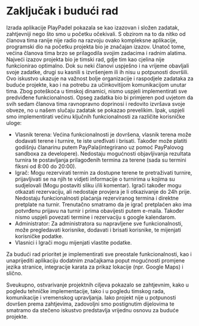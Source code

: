 # Zaključak i budući rad
Izrada aplikacije PlayPadel pokazala se kao izazovan i složen zadatak, zahtjevniji nego što smo u početku očekivali. S obzirom na to da nitko od članova tima ranije nije radio na razvoju ovako kompleksne aplikacije, programski dio na početku projekta bio je značajan izazov. Unatoč tome, većina članova tima brzo se prilagodila svojim zadacima i radnim alatima.
Najveći izazov projekta bio je timski rad, gdje tim kao cjelina nije funkcionirao optimalno. Dok su neki članovi uspješno i na vrijeme obavljali svoje zadatke, drugi su kasnili s izvršenjem ili ih nisu u potpunosti dovršili. Ovo iskustvo ukazuje na važnost bolje organizacije i raspodjele zadataka za buduće projekte, kao i na potrebu za učinkovitijom komunikacijom unutar tima.
Zbog poteškoća u timskoj dinamici, nismo uspjeli implementirati sve predviđene funkcionalnosti. Opseg zadatka bio bi primjeren pod uvjetom da svih sedam članova tima ravnopravno doprinosi i redovito izvršava svoje obveze, no u našem slučaju zadatak se pokazao prevelikim.
Ipak, uspjeli smo implementirati većinu ključnih funkcionalnosti za različite korisničke uloge:
*	Vlasnik terena: Većina funkcionalnosti je dovršena, vlasnik terena može dodavati terene i turnire, te iste uređivati i brisati. Također može platiti godišnju članarinu putem PayPala(integrirano uz pomoć PayPalovog sandboxa za developere). Nedostaju mogućnosti objavljivanja rezultata turnira te postavljanja prilagođenih termina za terene (sada su termini fiksni od 8:00 do 20:00).
*	Igrač: Mogu rezervirati termin za dostupne terene te pretraživati turnire, prijavljivati se na njih te vidjeti informacije o turnirima u kojima su sudjelovali (Mogu postaviti sliku i/ili komentar). Igrači također mogu otkazati rezervaciju, ali nedostaje provjera je li otkazivanje do 24h prije. Nedostaju funkcionalnosti plaćanja rezerviranog termina i direktne pretplate na turnir. Trenutačno smatramo da je igrač pretplaćen ako ima potvrđenu prijavu na turnir i prima obavijesti putem e-maila. Također nismo uspjeli povezati termine i rezervaciju s google kalendarom.
*	Administrator: Za administratora su napravljene sve funkcionalnosti, može pregledavati korisnike, dodavati i brisati korisnike, te mijenjati korisničke podatke.
*	Vlasnici i Igrači mogu mijenjati vlastite podatke.

Za budući rad prioritet je implementirati sve preostale funkcionalnosti, kao i unaprijediti aplikaciju dodatnim značajkama poput mogućnosti promjene jezika stranice, integracije karata za prikaz lokacije (npr. Google Maps) i slično.

Sveukupno, ostvarivanje projektnih ciljeva pokazalo se zahtjevnim, kako u pogledu tehničke implementacije, tako i u pogledu timskog rada, komunikacije i vremenskog upravljanja. Iako projekt nije u potpunosti dovršen prema zahtjevima, zadovoljni smo postignutim dijelovima te smatramo da stečeno iskustvo predstavlja vrijednu osnovu za buduće projekte.

